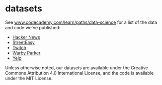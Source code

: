 # datasets

See www.codecademy.com/learn/paths/data-science for a list of the data and code we've published:

- [Hacker News](hacker-news)
- [StreetEasy](streeteasy)
- [Twitch](twitch)
- [Warby Parker](warby-parker)
- [Yelp](yelp)

Unless otherwise noted, our datasets are available under the Creative Commons Attribution 4.0 International License, and the code is available under the MIT License.
